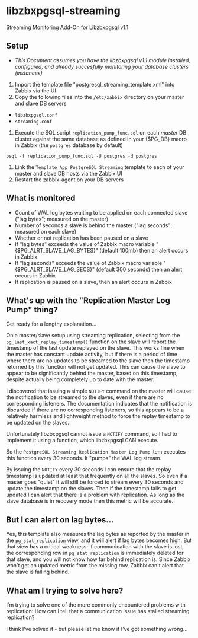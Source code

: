 # libzbxpgsql-streaming
Streaming Monitoring Add-On for Libzbxpgsql v1.1

## Setup
* *This Document assumes you have the libzbxpgsql v1.1 module installed, configured, and already succesfully monitoring your database clusters (instances)*

1. Import the template file "postgresql\_streaming\_template.xml" into Zabbix via the UI
1. Copy the following files into the `/etc/zabbix` directory on your master and slave DB servers
  * `libzbxpgsql.conf`
  * `streaming.conf`
1. Execute the SQL script `replication_pump_func.sql` on each *master* DB cluster against the same database as defined in your {$PG\_DB} macro in Zabbix (the `postgres` database by default)
  ```
  psql -f replication_pump_func.sql -U postgres -d postgres
  ```
1. Link the `Template App PostgreSQL Streaming` template to each of your master and slave DB hosts via the Zabbix UI
1. Restart the zabbix-agent on your DB servers

## What is monitored
* Count of WAL log bytes waiting to be applied on each connected slave ("lag bytes"; measured on the master)
* Number of seconds a slave is behind the master ("lag seconds"; measured on each slave)
* Whether or not replication has been paused on a slave
* If "lag bytes" exceeds the value of Zabbix macro variable "{$PG\_ALRT\_SLAVE\_LAG\_BYTES}" (default 100mb) then an alert occurs in Zabbix
* If "lag seconds" exceeds the value of Zabbix macro variable "{$PG\_ALRT\_SLAVE\_LAG\_SECS}" (default 300 seconds) then an alert occurs in Zabbix
* If replication is paused on a slave, then an alert occurs in Zabbix

## What's up with the "Replication Master Log Pump" thing?
Get ready for a lengthy explanation...

On a master/slave setup using streaming replication, selecting from the `pg_last_xact_replay_timestamp()` function on the slave will report the timestamp of the last update replayed on the slave.  This works fine when the master has constant update activity, but if there is a period of time where there are no updates to be streamed to the slave then the timestamp returned by this function will not get updated. This can cause the slave to appear to be significantly behind the master, based on this timestamp, despite actually being completely up to date with the master.

I discovered that issuing a simple `NOTIFY` command on the master will cause the notification to be streamed to the slaves, even if there are no corresponding listeners. The documentation indicates that the notification is discarded if there are no corresponding listeners, so this appears to be a relatively harmless and lightweight method to force the replay timestamp to be updated on the slaves.

Unfortunately libzbxpgsql cannot issue a `NOTIFY` command, so I had to implement it using a function, which libzbxpgsql CAN execute.

So the `PostgreSQL Streaming Replication Master Log Pump` item executes this function every 30 seconds. It "pumps" the WAL log stream.

By issuing the `NOTIFY` every 30 seconds I can ensure that the replay timestamp is updated at least that frequently on all the slaves. So even if a master goes "quiet" it will still be forced to stream every 30 seconds and update the timestamp on the slaves. Then if the timestamp fails to get updated I can alert that there is a problem with replication. As long as the slave database is in recovery mode then this metric will be accurate.

## But I can alert on lag bytes...
Yes, this template also measures the lag bytes as reported by the master in the `pg_stat_replication` view, and it will alert if lag bytes becomes high. But that view has a critical weakness: if communication with the slave is lost, the corresponding row in `pg_stat_replication` is immediately deleted for that slave, and you will not know how far behind replication is. Since Zabbix won't get an updated metric from the missing row, Zabbix can't alert that the slave is falling behind.

## What am I trying to solve here?
I'm trying to solve one of the more commonly encountered problems with replication: How can I tell that a communication issue has stalled streaming replication?

I think I've solved it - but please let me know if I've got something wrong...

